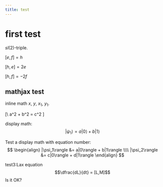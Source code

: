 ```yaml
---
title: test
---
```

# first test
$sl(2)$-triple.

$[e,f] = h$

$[h,e] = 2e$

$[h,f]=-2f$

## mathjax test
inline math $x$, $y$, $x_1$, $y_1$.


[\ a^2 + b^2 = c^2 \]


display math:
$$
   |\psi_1\rangle = a|0\rangle + b|1\rangle
$$

Test a display math with equation number:
$$
  \begin{align}
    |\psi_1\rangle &= a|0\rangle + b|1\rangle \\\\
    |\psi_2\rangle &= c|0\rangle + d|1\rangle
  \end{align}
$$

test3:Lax equation
$$\dfrac{dL}{dt} = [L,M]$$
Is it OK?


